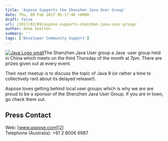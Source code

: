 ```yaml
---
title: 'Aspose Supports the Shenzhen Java User Group'
date: Thu, 09 Feb 2017 05:17:46 +0000
draft: false
url: /2017/02/09/aspose-supports-shenzhen-java-user-group/
author: Adam Skelton
summary: ''
tags: ['Developer Community Support']
---
```


[![][1]](https://blog.aspose.com/wp-content/uploads/sites/2/2016/09/Java-Logo-small.png)The Shenzhen Java User group a Java  user group held in China which meets on the third Thursday of the month at 7pm. There are prizes given out at every event.

Their next meetup is to discuss the topic of Java 9 (or rather a time to collectively rant about its delayed release!).  
  

Aspose loves getting behind local user groups which is why we are are proud to be a sponsor of the Shenzhen Java User Group. If you are in town, go check them out.

## Press Contact

Web: [www.aspose.com][2]  
Telephone (Australia): +61 2 8006 6987




[1]: https://blog.aspose.com/wp-content/uploads/sites/2/2016/09/Java-Logo-small.png "Java Logo small"
[2]: http://www.aspose.com/



